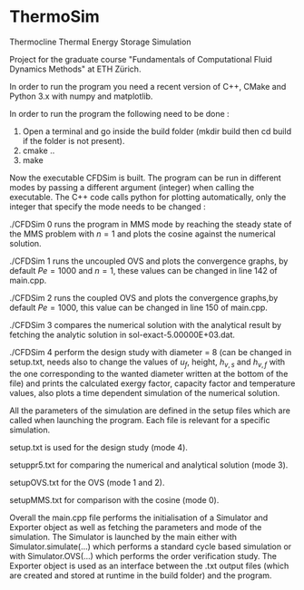 # ThermoSim
Thermocline Thermal Energy Storage Simulation

Project for the graduate course "Fundamentals of Computational Fluid Dynamics Methods" at ETH Zürich.

In order to run the program you need a recent version of C++, CMake and Python 3.x with numpy and matplotlib.

In order to run the program the following need to be done :

1. Open a terminal and go inside the build folder (mkdir build then cd build if the folder is not present).
2. cmake ..
3. make

Now the executable CFDSim is built. The program can be run in different modes by passing a different argument (integer) when calling the executable. The C++ code calls python for plotting automatically, only the integer that specify the mode needs to be changed :

./CFDSim 0 runs the program in MMS mode by reaching the steady state of the MMS problem with $n=1$ and plots the cosine against the numerical solution.

./CFDSim 1 runs the uncoupled OVS and plots the convergence graphs, by default $Pe = 1000$ and $n = 1$, these values can be changed in line 142 of main.cpp.

./CFDSim 2 runs the coupled OVS and plots the convergence graphs,by default $Pe = 1000$, this value can be changed in line 150 of main.cpp.

./CFDSim 3 compares the numerical solution with the analytical result by fetching the analytic solution in sol-exact-5.00000E+03.dat.

./CFDSim 4 perform the design study with diameter = 8 (can be changed in setup.txt, needs also to change the values of $u_f$, height, $h_{v,s}$ and $h_{v,f}$ with the one corresponding to the wanted diameter written at the bottom of the file) and prints the calculated exergy factor, capacity factor and temperature values, also plots a time dependent simulation of the numerical solution.

All the parameters of the simulation are defined in the setup files which are called when launching the program. Each file is relevant for a specific simulation.

setup.txt is used for the design study (mode 4).

setuppr5.txt for comparing the numerical and analytical solution (mode 3).

setupOVS.txt for the OVS (mode 1 and 2).

setupMMS.txt for comparison with the cosine (mode 0).

Overall the main.cpp file performs the initialisation of a Simulator and Exporter object as well as fetching the parameters and mode of the simulation.
The Simulator is launched by the main either with Simulator.simulate(...) which performs a standard cycle based simulation or with Simulator.OVS(...) which performs the order verification study.
The Exporter object is used as an interface between the .txt output files (which are created and stored at runtime in the build folder) and the program.
